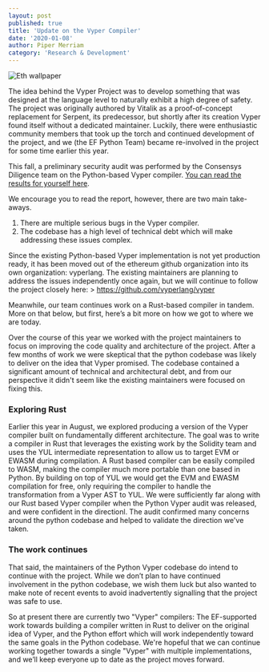 ```yaml
---
layout: post
published: true
title: 'Update on the Vyper Compiler'
date: '2020-01-08'
author: Piper Merriam
category: 'Research & Development'
---
```


![Eth wallpaper](https://blog.ethereum.org/img/2019/09/eth-wallpaper.jpg)

The idea behind the Vyper Project was to develop something that was designed at the language level to naturally exhibit a high degree of safety. The project was originally authored by Vitalik as a proof-of-concept replacement for Serpent, its predecessor, but shortly after its creation Vyper found itself without a dedicated maintainer. Luckily, there were enthusiastic community members that took up the torch and continued development of the project, and we (the EF Python Team) became re-involved in the project for some time earlier this year.

This fall, a preliminary security audit was performed by the Consensys Diligence team on the Python-based Vyper compiler. [You can read the results for yourself here](https://diligence.consensys.net/audits/2019/10/vyper/). 

We encourage you to read the report, however, there are two main take-aways.
1. There are multiple serious bugs in the Vyper compiler.
2. The codebase has a high level of technical debt which will make addressing these issues complex.

Since the existing Python-based Vyper implementation is not yet production ready, it has been moved out of the ethereum github organization into its own organization: vyperlang. The existing maintainers are planning to address the issues independently once again, but we will  continue to follow the project closely here: > https://github.com/vyperlang/vyper

Meanwhile, our team continues work on a Rust-based compiler in tandem. More on that below, but first, here’s a bit more on how we got to where we are today.

Over the course of this year we worked with the project maintainers to focus on improving the code quality and architecture of the project. After a few months of work we were skeptical that the python codebase was likely to deliver on the idea that Vyper promised. The codebase contained a significant amount of technical and architectural debt, and from our perspective it didn't seem like the existing maintainers were focused on fixing this.

### Exploring Rust
Earlier this year in August, we explored producing a version of the Vyper compiler built on fundamentally different architecture. The goal was to write a compiler in Rust that leverages the existing work by the Solidity team and uses the YUL intermediate representation to allow us to target EVM or EWASM during compilation. A Rust based compiler can be easily compiled to WASM, making the compiler much more portable than one based in Python. By building on top of YUL we would get the EVM and EWASM compilation for free, only requiring the compiler to handle the transformation from a Vyper AST to YUL.
We were sufficiently far along with our Rust based Vyper compiler when the Python Vyper audit was released, and were confident in the directionl. The audit confirmed many concerns around the python codebase and helped to validate the direction we've taken.

### The work continues
That said, the maintainers of the Python Vyper codebase do intend to continue with the project. While we don’t plan to have continued involvement in the python codebase, we wish them luck but also wanted to make note of recent events to avoid inadvertently signalling that the project was safe to use.

So at present there are currently two "Vyper" compilers: The EF-supported work towards building a compiler written in Rust to deliver on the original idea of Vyper, and the Python effort which will work independently toward the same goals in the Python codebase. We're hopeful that we can continue working together towards a single "Vyper" with multiple implementations, and we’ll keep everyone up to date as the project moves forward. 
